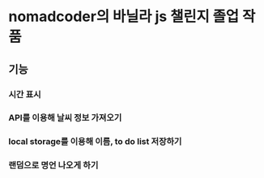 # nomadcoder의 바닐라 js 챌린지 졸업 작품

## 기능

### 시간 표시

### API를 이용해 날씨 정보 가져오기

### local storage를 이용해 이름, to do list 저장하기

### 랜덤으로 명언 나오게 하기
